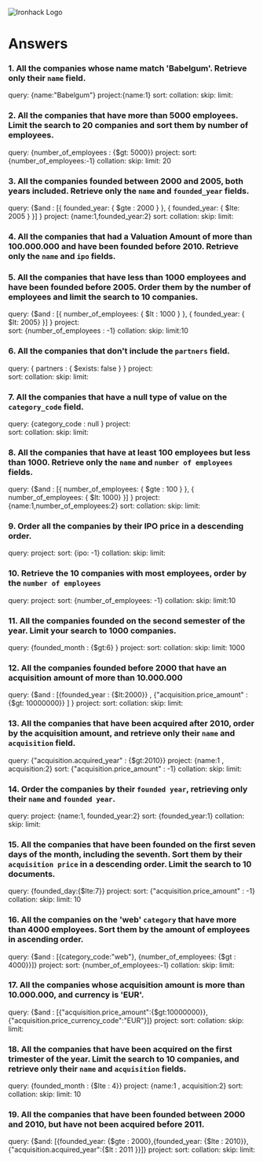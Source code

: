 ![Ironhack Logo](https://i.imgur.com/1QgrNNw.png)

# Answers

### 1. All the companies whose name match 'Babelgum'. Retrieve only their `name` field.

query: {name:"Babelgum"}
project:{name:1}
sort:
collation:
skip:
limit:



### 2. All the companies that have more than 5000 employees. Limit the search to 20 companies and sort them by **number of employees**.

query: {number_of_employees : {$gt: 5000}}
project:
sort:{number_of_employees:-1}
collation:
skip:
limit: 20

### 3. All the companies founded between 2000 and 2005, both years included. Retrieve only the `name` and `founded_year` fields.

query: {$and : [{ founded_year: { $gte : 2000 } }, { founded_year: { $lte: 2005 } }] }
project: {name:1,founded_year:2}
sort: 
collation:
skip:
limit:

### 4. All the companies that had a Valuation Amount of more than 100.000.000 and have been founded before 2010. Retrieve only the `name` and `ipo` fields.




### 5. All the companies that have less than 1000 employees and have been founded before 2005. Order them by the number of employees and limit the search to 10 companies.


query: {$and : [{ number_of_employees: { $lt : 1000 } }, { founded_year: { $lt: 2005} }] }
project:    
sort: {number_of_employees : -1}
collation:
skip:
limit:10


### 6. All the companies that don't include the `partners` field.

query:  { partners : { $exists: false } }
project:    
sort: 
collation:
skip:
limit:


### 7. All the companies that have a null type of value on the `category_code` field.

query:  {category_code : null }
project:    
sort: 
collation:
skip:
limit:


### 8. All the companies that have at least 100 employees but less than 1000. Retrieve only the `name` and `number of employees` fields.

query: {$and : [{ number_of_employees: { $gte : 100 } }, { number_of_employees: { $lt: 1000} }] }
project: {name:1,number_of_employees:2}
sort: 
collation:
skip:
limit:

### 9. Order all the companies by their IPO price in a descending order.

query: 
project:
sort: {ipo: -1}
collation:
skip:
limit:

### 10. Retrieve the 10 companies with most employees, order by the `number of employees`

query: 
project:
sort: {number_of_employees: -1}
collation:
skip:
limit:10


### 11. All the companies founded on the second semester of the year. Limit your search to 1000 companies.

query: {founded_month : {$gt:6}  }
project:
sort: 
collation:
skip:
limit: 1000

### 12. All the companies founded before 2000 that have an acquisition amount of more than 10.000.000

query: {$and : [{founded_year : {$lt:2000}} , {"acquisition.price_amount" : {$gt: 10000000}} ] }
project:
sort: 
collation:
skip:
limit:

### 13. All the companies that have been acquired after 2010, order by the acquisition amount, and retrieve only their `name` and `acquisition` field.

query: {"acquisition.acquired_year" : {$gt:2010}}
project: {name:1 , acquisition:2}
sort: {"acquisition.price_amount" : -1}
collation:
skip:
limit:


### 14. Order the companies by their `founded year`, retrieving only their `name` and `founded year`.

query: 
project: {name:1, founded_year:2}
sort: {founded_year:1}
collation:
skip:
limit:

### 15. All the companies that have been founded on the first seven days of the month, including the seventh. Sort them by their `acquisition price` in a descending order. Limit the search to 10 documents.

query: {founded_day:{$lte:7}}
project: 
sort: {"acquisition.price_amount" : -1}
collation:
skip:
limit: 10

### 16. All the companies on the 'web' `category` that have more than 4000 employees. Sort them by the amount of employees in ascending order.

query: {$and : [{category_code:"web"}, {number_of_employees: {$gt : 4000}}]}
project: 
sort: {number_of_employees:-1}
collation:
skip:
limit: 

### 17. All the companies whose acquisition amount is more than 10.000.000, and currency is 'EUR'.

query: {$and : [{"acquisition.price_amount":{$gt:10000000}}, {"acquisition.price_currency_code":"EUR"}]}
project: 
sort: 
collation:
skip:
limit: 

### 18. All the companies that have been acquired on the first trimester of the year. Limit the search to 10 companies, and retrieve only their `name` and `acquisition` fields.

query: {founded_month : {$lte : 4}}
project: {name:1 , acquisition:2}
sort: 
collation:
skip:
limit: 10

### 19. All the companies that have been founded between 2000 and 2010, but have not been acquired before 2011.

query: {$and: [{founded_year: {$gte : 2000},{founded_year: {$lte : 2010}},{"acquisition.acquired_year":{$lt : 2011 }}]}
project: 
sort: 
collation:
skip:
limit: 
